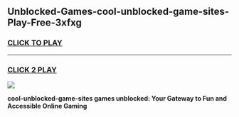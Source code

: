 
## Unblocked-Games-cool-unblocked-game-sites-Play-Free-3xfxg
<h3>
<a href="https://premium76.site?title=cool-unblocked-game-sites&ref=19M">CLICK TO PLAY</a></h3>
<hr>

<h3>
<a href="https://premium76.site?title=cool-unblocked-game-sites&ref=19M">CLICK 2 PLAY</a>
  
</h3>

<a href="https://premium76.site?title=cool-unblocked-game-sites&ref=19M"><img src="https://clearcache.store/games.png"></a>


**cool-unblocked-game-sites games unblocked: Your Gateway to Fun and Accessible Online Gaming**
